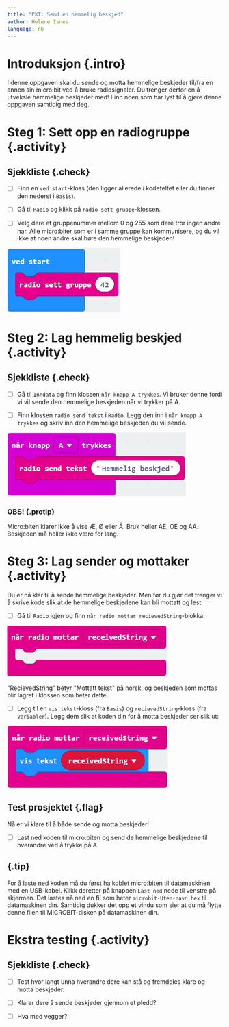 ```yaml
---
title: "PXT: Send en hemmelig beskjed"
author: Helene Isnes
language: nb
---
```



# Introduksjon {.intro}

I denne oppgaven skal du sende og motta hemmelige beskjeder til/fra en annen sin micro:bit ved å bruke radiosignaler. Du trenger derfor en å utveksle hemmelige beskjeder med! Finn noen som har lyst til å gjøre denne oppgaven samtidig med deg.


# Steg 1: Sett opp en radiogruppe {.activity}

## Sjekkliste {.check}

- [ ] Finn en `ved start`-kloss (den ligger allerede i kodefeltet eller du finner den nederst i `Basis`). 

- [ ] Gå til `Radio` og klikk på `radio sett gruppe`-klossen. 

- [ ] Velg dere et gruppenummer mellom 0 og 255 som dere tror ingen andre har. Alle micro:biter som er i samme gruppe kan kommunisere, og du vil ikke at noen andre skal høre den hemmelige beskjeden!

![Bilde som viser radio sett gruppe til 42 kloss inni ved start klossen](radiogruppe.png)


# Steg 2: Lag hemmelig beskjed {.activity}

## Sjekkliste {.check}

- [ ] Gå til `Inndata` og finn klossen `når knapp A trykkes`. Vi bruker denne fordi vi vil sende den hemmelige beskjeden når vi trykker på A. 

- [ ] Finn klossen `radio send tekst` i `Radio`. Legg den inn i `når knapp A trykkes` og skriv inn den hemmelige beskjeden du vil sende. 

![Bilde som viser at når A trykkes så skal radio sende teksten "Hemmelig beskjed"](hemmelig_beskjed.png)

### OBS! {.protip}

Micro:biten klarer ikke å vise Æ, Ø eller Å. Bruk heller AE, OE og AA. Beskjeden må heller ikke være for lang. 


# Steg 3: Lag sender og mottaker {.activity}

Du er nå klar til å sende hemmelige beskjeder. Men før du gjør det trenger vi å skrive kode slik at de hemmelige beskjedene kan bli mottatt og lest. 

- [ ] Gå til `Radio` igjen og finn `når radio mottar recievedString`-blokka:

![Bilde som viser når radio mottar recievedString klossen](naar_radio_mottar.png)

"RecievedString" betyr "Mottatt tekst" på norsk, og beskjeden som mottas blir lagret i klossen som heter dette. 

- [ ] Legg til en `vis tekst`-kloss (fra `Basis`) og `recievedString`-kloss (fra `Variabler`). Legg dem slik at koden din for å motta beskjeder ser slik ut:

![Bilde som viser vis tekst recieved string klossen inni når radio mottar recievedString klossen](vis_mottat_beskjed.png)

## Test prosjektet {.flag}

Nå er vi klare til å både sende og motta beskjeder!

- [ ] Last ned koden til micro:biten og send de hemmelige beskjedene til hverandre ved å trykke på A. 

## {.tip}

For å laste ned koden må du først ha koblet micro:biten til datamaskinen med en USB-kabel. Klikk deretter på knappen `Last ned` nede til venstre på skjermen. Det lastes nå ned en fil som heter `microbit-Uten-navn.hex` til datamaskinen
  din. Samtidig dukker det opp et vindu som sier at du må flytte denne filen til
  MICROBIT-disken på datamaskinen din.


# Ekstra testing {.activity}

## Sjekkliste {.check}

- [ ] Test hvor langt unna hverandre dere kan stå og fremdeles klare og motta beskjeder.

- [ ] Klarer dere å sende beskjeder gjennom et pledd?

- [ ] Hva med vegger?
